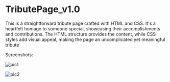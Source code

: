 # TributePage_v1.0
This is a straightforward tribute page crafted with HTML and CSS. It's a heartfelt homage to someone special, showcasing their accomplishments and contributions. 
The HTML structure provides the content, while CSS styles add visual appeal, making the page an uncomplicated yet meaningful tribute

Screenshots:

![pic1](https://github.com/shubh-vaishnav/TributePage_v1.0/assets/130170546/34e86b26-1d66-4465-89c9-76c9fbf60594)

![pic2](https://github.com/shubh-vaishnav/TributePage_v1.0/assets/130170546/36b0beec-21b9-4d3c-9886-27cb82f3d7e7)

